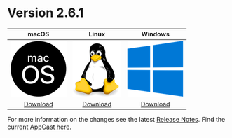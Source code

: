 # Version 2.6.1

| macOS | Linux | Windows |
| :---------: | :---------: | :---------: |
| [![](assets/macos.png)](downloads/2.6.1/metadata-2.6.1.zip) | [![](assets/linux.png)](downloads/2.6.1/metadata-2.6.1.zip) | [![](assets/windows.png)](downloads/2.6.1/metadata-2.6.1.zip) |
| [Download](downloads/2.6.1/metadata-2.6.1.zip) | [Download](downloads/2.6.1/metadata-2.6.1.zip) | [Download](downloads/2.6.1/metadata-2.6.1.zip)|

For more information on the changes see the latest [Release Notes](release-notes/2.6.1/release_notes.html).
Find the current [AppCast here.](appcast.xml)

